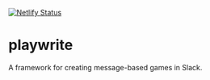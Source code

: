 [![Netlify Status](https://api.netlify.com/api/v1/badges/059d93fd-280f-4997-8f3e-7f84b23e85c2/deploy-status)](https://app.netlify.com/sites/playwrite/deploys)

# playwrite

A framework for creating message-based games in Slack.

